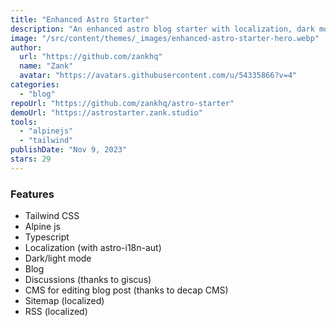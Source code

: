 ```yaml
---
title: "Enhanced Astro Starter"
description: "An enhanced astro blog starter with localization, dark mode and a CMS for editing content."
image: "/src/content/themes/_images/enhanced-astro-starter-hero.webp"
author:
  url: "https://github.com/zankhq"
  name: "Zank"
  avatar: "https://avatars.githubusercontent.com/u/54335866?v=4"
categories:
  - "blog"
repoUrl: "https://github.com/zankhq/astro-starter"
demoUrl: "https://astrostarter.zank.studio"
tools:
  - "alpinejs"
  - "tailwind"
publishDate: "Nov 9, 2023"
stars: 29
---
```


<h3>Features</h3>
<ul>
  <li>Tailwind CSS</li>
  <li>Alpine js</li>
  <li>Typescript</li>
  <li>Localization (with astro-i18n-aut)</li>
  <li>Dark/light mode</li>
  <li>Blog</li>
  <li>Discussions (thanks to giscus)</li>
  <li>CMS for editing blog post (thanks to decap CMS)</li>
  <li>Sitemap (localized)</li>
  <li>RSS (localized)</li>
</ul>
